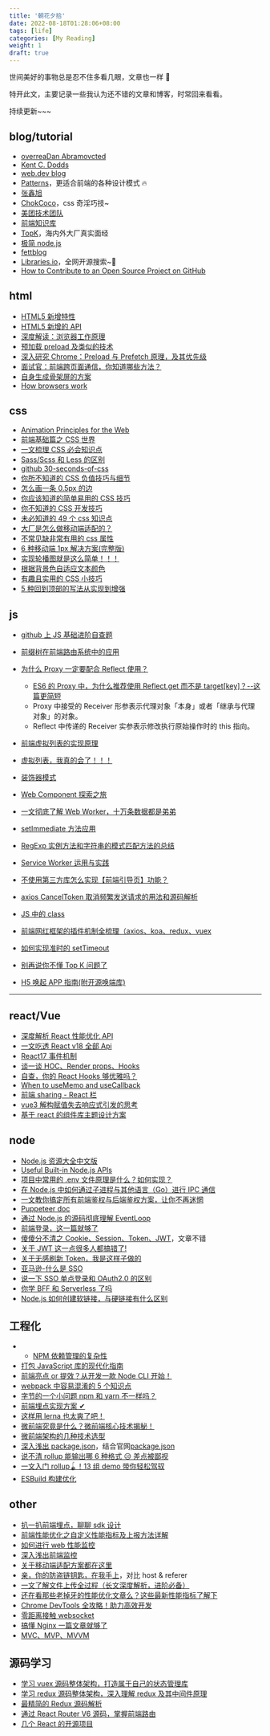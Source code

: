 ```yaml
---
title: '朝花夕拾'
date: 2022-08-18T01:28:06+08:00
tags: [life]
categories: [My Reading]
weight: 1
draft: true
---
```


世间美好的事物总是忍不住多看几眼，文章也一样 🌹

特开此文，主要记录一些我认为还不错的文章和博客，时常回来看看。

持续更新~~~

## blog/tutorial

-   [overreaDan Abramovcted](https://overreacted.io/)
-   [Kent C. Dodds](https://kentcdodds.com/)
-   [web.dev blog](https://web.dev/blog/)
-   [Patterns](https://www.patterns.dev/posts/)，更适合前端的各种设计模式 🔥
-   [张鑫旭](https://www.zhangxinxu.com/)
-   [ChokCoco](https://www.cnblogs.com/coco1s/)，css 奇淫巧技~
-   [美团技术团队](https://tech.meituan.com/)
-   [前端知识库](https://www.html5iq.com/index.html)
-   [TopK](https://osjobs.net/topk/)，海内外大厂真实面经
-   [极简 node.js](https://www.yuque.com/sunluyong/node/what-is-node)
-   [fettblog](https://fettblog.eu/guides/)
-   [Libraries.io](https://libraries.io/)，全网开源搜索~🐂
-   [How to Contribute to an Open Source Project on GitHub](https://egghead.io/courses/how-to-contribute-to-an-open-source-project-on-github)

## html

-   [HTML5 新增特性](https://www.cnblogs.com/sarah-wen/p/10767178.html)
-   [HTML5 新增的 API](https://www.cnblogs.com/yangpeixian/p/11367193.html)
-   [深度解读：浏览器工作原理](https://segmentfault.com/a/1190000022633988?_ea=44436475)
-   [预加载 preload 及类似的技术](http://eux.baidu.com/blog/fe/link-preload-%E6%A0%87%E7%AD%BE)
-   [深入研究 Chrome：Preload 与 Prefetch 原理，及其优先级](https://mp.weixin.qq.com/s?__biz=MzUxMzcxMzE5Ng==&mid=2247485614&idx=1&sn=b25bac7cfbb02bdcab76b41f10a4bffb&source=41#wechat_redirect)
-   [面试官：前端跨页面通信，你知道哪些方法？](https://juejin.cn/post/6844903811232825357)
-   [自身生成骨架屏的方案](https://mdnice.com/writing/bb3aaf5c613d4e0a9cc86ee2244754df)
-   [How browsers work](https://web.dev/howbrowserswork/)

## css

-   [Animation Principles for the Web](https://cssanimation.rocks/principles/)
-   [前端基础篇之 CSS 世界](https://juejin.cn/post/6844903894313598989)
-   [一文梳理 CSS 必会知识点](https://juejin.cn/post/6854573212337078285)
-   [Sass/Scss 和 Less 的区别](https://www.cnblogs.com/wangpenghui522/p/5467560.html)
-   [github 30-seconds-of-css](https://github.com/30-seconds/30-seconds-of-css)
-   [你所不知道的 CSS 负值技巧与细节](https://juejin.cn/post/6844903908440014861)
-   [怎么画一条 0.5px 的边](https://zhuanlan.zhihu.com/p/34908005)
-   [你应该知道的简单易用的 CSS 技巧](https://mp.weixin.qq.com/s/TknFflTIdtes8-khLUN35A)
-   [你不知道的 CSS 开发技巧](https://mp.weixin.qq.com/s/tl4YJDq-xfhdPaJV6O5pxw)
-   [未必知道的 49 个 css 知识点](https://github.com/qdlaoyao/css-gif)
-   [大厂是怎么做移动端适配的？](https://mp.weixin.qq.com/s/uxHEIupg-sYbqtmSnFiOnQ)
-   [不常见缺非常有用的 css 属性](https://segmentfault.com/a/1190000022851543)
-   [6 种移动端 1px 解决方案(完整版)](https://mp.weixin.qq.com/s/IrV0-v3v5Cl969yFCI58Rg)
-   [实现轮播图就是这么简单！！！](https://mp.weixin.qq.com/s/ECSACv3Vmr0LMItkUd1LaA)
-   [根据背景色自适应文本颜色](https://github.com/wsafight/personBlog/issues/27)
-   [有趣且实用的 CSS 小技巧](https://zhuanlan.zhihu.com/p/468983073)
-   [5 种回到顶部的写法从实现到增强](https://www.cnblogs.com/xiaohuochai/p/5836179.html)

## js

-   [github 上 JS 基础进阶自查题](https://github.com/lydiahallie/javascript-questions)
-   [前缀树在前端路由系统中的应用](https://mp.weixin.qq.com/s/8G8CvZAzRNnhsfF6WZoKWg)
-   [为什么 Proxy 一定要配合 Reflect 使用？](https://juejin.cn/post/7080916820353351688)

    -   [ES6 的 Proxy 中，为什么推荐使用 Reflect.get 而不是 target[key]？--这篇更简短](https://juejin.cn/post/7050489628062646286)
    -   Proxy 中接受的 Receiver 形参表示代理对象「本身」或者「继承与代理对象」的对象。
    -   Reflect 中传递的 Receiver 实参表示修改执行原始操作时的 this 指向。

-   [前端虚拟列表的实现原理](https://mp.weixin.qq.com/s/gkPOmKKD2-4TQz3TnmWbSw)
-   [虚拟列表，我真的会了！！！](https://juejin.cn/post/7085941958228574215)
-   [装饰器模式](https://zhuanlan.zhihu.com/p/115402372)
-   [Web Component 探索之旅](https://mp.weixin.qq.com/s/mLXre4hdwcUX19Xq0qHGVw)
-   [一文彻底了解 Web Worker，十万条数据都是弟弟](https://juejin.cn/post/7137728629986820126)
-   [setImmediate 方法应用](https://blog.csdn.net/weixin_47450807/article/details/124098448)
-   [RegExp 实例方法和字符串的模式匹配方法的总结](https://www.cnblogs.com/guorange/p/6693605.html)
-   [Service Worker 运用与实践](https://mp.weixin.qq.com/s/3Ep5pJULvP7WHJvVJNDV-g)
-   [不使用第三方库怎么实现【前端引导页】功能？](https://juejin.cn/post/7142633594882621454)
-   [axios CancelToken 取消频繁发送请求的用法和源码解析](https://blog.csdn.net/sinat_38959166/article/details/104173187)
-   [JS 中的 class](https://www.cnblogs.com/hencins/p/15408204.html)
-   [前端网红框架的插件机制全梳理（axios、koa、redux、vuex](https://mp.weixin.qq.com/s/MuohDtMBrmIHOe8KrS_0ew)
-   [如何实现准时的 setTimeout](https://mp.weixin.qq.com/s/ENU93_jSUaAONCkfTQTK-Q)
-   [别再说你不懂 Top K 问题了](https://blog.51cto.com/u_15127654/2782684)
-   [H5 唤起 APP 指南(附开源唤端库)](https://juejin.cn/post/6844903664155525127)

---

## react/Vue

-   [深度解析 React 性能优化 API](https://mp.weixin.qq.com/s/svGYB3HvmLDMerlM50BhAg)
-   [一文吃透 React v18 全部 Api](https://juejin.cn/post/7124486630483689485)
-   [React17 事件机制](https://mp.weixin.qq.com/s/DI0oQI7Q-v5vrySRkD1ckw)
-   [谈一谈 HOC、Render props、Hooks](https://mp.weixin.qq.com/s/UIAAg4qpg1YTebSEa1V_PQ)
-   [自查，你的 React Hooks 够优雅吗？](https://mp.weixin.qq.com/s/y9b8Xv4zhVDdZAQmU6KwLQ)
-   [When to useMemo and useCallback](https://kentcdodds.com/blog/usememo-and-usecallback#so-when-should-i-usememo-and-usecallback)
-   [前端 sharing - React 栏](https://mp.weixin.qq.com/mp/appmsgalbum?__biz=Mzg5MjMxMzY5Mw==&action=getalbum&album_id=1719725878131163146&scene=173&from_msgid=2247484634&from_itemidx=1&count=3&nolastread=1#wechat_redirect)
-   [vue3 解构赋值失去响应式引发的思考](https://juejin.cn/post/7114596904926740493)
-   [基于 react 的组件库主题设计方案](https://cloud.tencent.com/developer/article/1663404)

## node

-   [Node.js 资源大全中文版](https://github.com/jobbole/awesome-nodejs-cn)
-   [Useful Built-in Node.js APIs](https://www.sitepoint.com/useful-built-in-node-js-apis/)
-   [项目中常用的 .env 文件原理是什么？如何实现？](https://juejin.cn/post/7045057475845816357)
-   [在 Node.js 中如何通过子进程与其他语言（Go）进行 IPC 通信](https://mp.weixin.qq.com/s/J5mtYjKsNXkg4P0gWdS9Hg)
-   [一文教你搞定所有前端鉴权与后端鉴权方案，让你不再迷惘](https://juejin.cn/post/7129298214959710244)
-   [Puppeteer doc](https://pptr.dev/)
-   [通过 Node.js 的源码彻底理解 EventLoop](https://mp.weixin.qq.com/s/B6Wv1lIPUoX7IHOgMF7t7g)
-   [前端登录，这一篇就够了](https://juejin.cn/post/6845166891393089544)
-   [傻傻分不清之 Cookie、Session、Token、JWT](https://juejin.cn/post/6844904034181070861)，文章不错
-   [关于 JWT 这一点很多人都搞错了!](https://mp.weixin.qq.com/s/fKCQZSYybYrPf9E1-kaTgA)
-   [关于无感刷新 Token，我是这样子做的](https://mp.weixin.qq.com/s/k-UTRUPsyq3xv5mOwuU7ZQ)
-   [亚马逊-什么是 SSO](https://aws.amazon.com/cn/what-is/sso/)
-   [说一下 SSO 单点登录和 OAuth2.0 的区别](https://mp.weixin.qq.com/s?__biz=Mzg3NzgyMzIyNw==&mid=2247485964&idx=1&sn=c441fe31dd94cbccc3bf241b6657007f&chksm=cf1c5f98f86bd68e0a75cae22dbaf1459b23887e2d8facb8597f1da482e7a300a27bf32eb387&scene=132#wechat_redirect)
-   [你学 BFF 和 Serverless 了吗](https://juejin.cn/post/6844904185427673095)
-   [Node.js 如何创建软链接，与硬链接有什么区别](https://toutiao.io/posts/freqyei/preview)

## 工程化

-   -   [NPM 依赖管理的复杂性](https://mp.weixin.qq.com/s/UyOX30WSXh-LjvrIM9wa0A)
-   [打包 JavaScript 库的现代化指南](https://github.com/frehner/modern-guide-to-packaging-js-library/blob/main/README-zh_CN.md)
-   [前端亮点 or 提效？从开发一款 Node CLI 开始！](https://juejin.cn/post/7178666619135066170)
-   [webpack 中容易混淆的 5 个知识点](https://mp.weixin.qq.com/s/kPGEyQO63NkpcJZGMD05jQ)
-   [字节的一个小问题 npm 和 yarn 不一样吗？](https://juejin.cn/post/7060844948316225572)
-   [前端埋点实现方案 ✔](https://juejin.cn/post/7094146488439144455)
-   [这样用 lerna 也太爽了吧！](https://juejin.cn/post/7134646424083365924)
-   [微前端究竟是什么？微前端核心技术揭秘！](https://cloud.tencent.com/developer/article/1946575)
-   [微前端架构的几种技术选型](https://juejin.cn/post/7113503219904430111)
-   [深入浅出 package.json](https://juejin.cn/post/7099041402771734559)，结合官网[package.json](https://docs.npmjs.com/cli/v9/configuring-npm/package-json)
-   [说不清 rollup 能输出哪 6 种格式 😥 差点被鄙视](https://juejin.cn/post/7051236803344334862)
-   [一文入门 rollup🪀！13 组 demo 带你轻松驾驭](https://juejin.cn/post/7069555431303020580)
-   [ESBuild 构建优化](https://mp.weixin.qq.com/s/7MR1raMmafEELiC9qTSaYQ)

## other

-   [扒一扒前端埋点，聊聊 sdk 设计](https://juejin.cn/post/7104893385944596511)
-   [前端性能优化之自定义性能指标及上报方法详解](https://mp.weixin.qq.com/s/DJ8Fdq1_cIoW0_NYekZwFw)
-   [如何进行 web 性能监控](http://www.alloyteam.com/2020/01/14184/)
-   [深入浅出前端监控](https://mp.weixin.qq.com/s/xXn8FnBuBXQQE93nHyjCXg)
-   [关于移动端适配方案都在这里](https://mp.weixin.qq.com/s/hnJqHd-cWzdFbj0QH1e7UQ)
-   [亲，你的防盗链钥匙，在我手上](https://juejin.cn/post/6844903596937461773)，对比 host & referer
-   [一文了解文件上传全过程（长文深度解析，进阶必备）](https://mp.weixin.qq.com/s/omxy6C6JXSM9fRa_xx5CPg)
-   [还在看那些老掉牙的性能优化文章么？这些最新性能指标了解下](https://mp.weixin.qq.com/s/y7EqNlJ9Bm6vZKxYwJ090Q)
-   [Chrome DevTools 全攻略！助力高效开发](https://cloud.tencent.com/developer/article/1692503)
-   [零距离接触 websocket](https://juejin.cn/post/6876301731966713869)
-   [搞懂 Nginx 一篇文章就够了](https://blog.csdn.net/yujing1314/article/details/107000737)
-   [MVC、MVP、MVVM](https://www.manster.me/?p=857)

## 源码学习

-   [学习 vuex 源码整体架构，打造属于自己的状态管理库](https://juejin.cn/post/6844904001192853511#heading-2)
-   [学习 redux 源码整体架构，深入理解 redux 及其中间件原理](https://juejin.cn/post/6844904191228411911)
-   [最精简的 Redux 源码解析](https://mp.weixin.qq.com/s/uC7zkq2sqbhiLwW3RRGfWw)
-   [通过 React Router V6 源码，掌握前端路由](https://mp.weixin.qq.com/s/3DxZ0UdH9CKOMzfAo_x0XQ)
-   [几个 React 的开源项目](https://mp.weixin.qq.com/s/0M5nrqmhbJhRrUmN_fqRBA)
